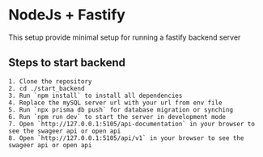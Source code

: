 # NodeJs + Fastify

This setup provide minimal setup for running a fastify backend server

## Steps to start backend
    1. Clone the repository
    2. cd ./start_backend
    3. Run `npm install` to install all dependencies
    4. Replace the mySQL server url with your url from env file
    5. Run `npx prisma db push` for database migration or synching
    6. Run `npm run dev` to start the server in development mode
    7. Open `http://127.0.0.1:5105/api-documentation` in your browser to see the swageer api or open api
    8. Open `http://127.0.0.1:5105/api/v1` in your browser to see the swageer api or open api
